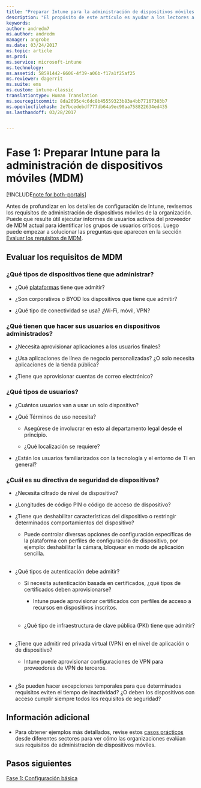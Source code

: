 ```yaml
---
title: "Preparar Intune para la administración de dispositivos móviles | Microsoft Docs"
description: "El propósito de este artículo es ayudar a los lectores a evaluar sus requisitos empresariales y técnicos antes de migrar a Intune."
keywords: 
author: andredm7
ms.author: andredm
manager: angrobe
ms.date: 03/24/2017
ms.topic: article
ms.prod: 
ms.service: microsoft-intune
ms.technology: 
ms.assetid: 58591442-6606-4f39-a06b-f17a1f25af25
ms.reviewer: dagerrit
ms.suite: ems
ms.custom: intune-classic
translationtype: Human Translation
ms.sourcegitcommit: 8da2695c4c6dc8b45559323b83a4bb77167303b7
ms.openlocfilehash: 2e7bcedebdf777db64a9ec90aa758822634ed435
ms.lasthandoff: 03/28/2017


---
```


# <a name="phase-1-prepare-intune-for-mobile-device-management-mdm"></a>Fase 1: Preparar Intune para la administración de dispositivos móviles (MDM)

[!INCLUDE[note for both-portals](../includes/note-for-both-portals.md)]

Antes de profundizar en los detalles de configuración de Intune, revisemos los requisitos de administración de dispositivos móviles de la organización. Puede que resulte útil ejecutar informes de usuarios activos del proveedor de MDM actual para identificar los grupos de usuarios críticos. Luego puede empezar a solucionar las preguntas que aparecen en la sección [Evaluar los requisitos de MDM](https://docs.microsoft.com/intune/plan-design/migration-phase1-prepare-intune-for-mobile-device-management#assess-mdm-requirements).

## <a name="assess-mdm-requirements"></a>Evaluar los requisitos de MDM

### <a name="what-kinds-of-devices-do-you-need-to-manage"></a>¿Qué tipos de dispositivos tiene que administrar?

-   ¿Qué [plataformas](https://docs.microsoft.com/intune/get-started/supported-mobile-devices-and-computers) tiene que admitir?

-   ¿Son corporativos o BYOD los dispositivos que tiene que admitir?

-   ¿Qué tipo de conectividad se usa? ¿Wi-Fi, móvil, VPN?

### <a name="what-do-your-users-need-to-do-on-managed-devices"></a>¿Qué tienen que hacer sus usuarios en dispositivos administrados?

-   ¿Necesita aprovisionar aplicaciones a los usuarios finales?

-   ¿Usa aplicaciones de línea de negocio personalizadas? ¿O solo necesita aplicaciones de la tienda pública?

-   ¿Tiene que aprovisionar cuentas de correo electrónico?

### <a name="what-kinds-of-users"></a>¿Qué tipos de usuarios?

-   ¿Cuántos usuarios van a usar un solo dispositivo?

-   ¿Qué Términos de uso necesita?

    -   Asegúrese de involucrar en esto al departamento legal desde el principio.

    -   ¿Qué localización se requiere?

-   ¿Están los usuarios familiarizados con la tecnología y el entorno de TI en general?

### <a name="what-is-your-device-security-policy"></a>¿Cuál es su directiva de seguridad de dispositivos? 

-   ¿Necesita cifrado de nivel de dispositivo?

-   ¿Longitudes de código PIN o código de acceso de dispositivo?

-   ¿Tiene que deshabilitar características del dispositivo o restringir determinados comportamientos del dispositivo?

    -   Puede controlar diversas opciones de configuración específicas de la plataforma con perfiles de configuración de dispositivo, por ejemplo: deshabilitar la cámara, bloquear en modo de aplicación sencilla.
<br></br>
-   ¿Qué tipos de autenticación debe admitir?

    -   Si necesita autenticación basada en certificados, ¿qué tipos de certificados deben aprovisionarse?

        -   Intune puede aprovisionar certificados con perfiles de acceso a recursos en dispositivos inscritos.
<br></br>
    -   ¿Qué tipo de infraestructura de clave pública (PKI) tiene que admitir?
<br></br>
-   ¿Tiene que admitir red privada virtual (VPN) en el nivel de aplicación o de dispositivo?

    -   Intune puede aprovisionar configuraciones de VPN para proveedores de VPN de terceros.
<br></br>
-   ¿Se pueden hacer excepciones temporales para que determinados requisitos eviten el tiempo de inactividad? ¿O deben los dispositivos con acceso cumplir siempre todos los requisitos de seguridad?

## <a name="additional-information"></a>Información adicional

-   Para obtener ejemplos más detallados, revise estos [casos prácticos](https://customers.microsoft.com/en-US/story/mwh-global-now-part-of-stantec-secures-mobile-devices-with-intune) desde diferentes sectores para ver cómo las organizaciones evalúan sus requisitos de administración de dispositivos móviles.

## <a name="next-steps"></a>Pasos siguientes

[Fase 1: Configuración básica](https://docs.microsoft.com/intune/plan-design/migration-phase1-basic-setup)

